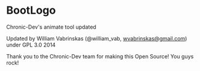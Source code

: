 BootLogo
========

Chronic-Dev's animate tool updated

Updated by William Vabrinskas (@william_vab, wvabrinskas@gmail.com) under GPL 3.0 2014

Thank you to the Chronic-Dev team for making this Open Source! You guys rock!
